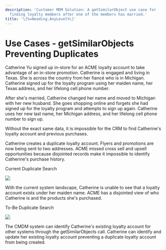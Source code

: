 ```yaml
---
description: 'Customer MDM Solution: A getSimilarObject use case for
  finding loyalty members after one of the members has married.'
title: '\[%=Heading.AnyLevel%\]'
---
```


Use Cases - getSimilarObjects Preventing Duplicates
===================================================

Catherine Yu signed up in-store for an ACME loyalty account to take
advantage of an in-store promotion. Catherine is engaged and living in
Texas. She is across the country from her fiancé who is in Michigan.
Catherine signed up for the loyalty program using her maiden name, her
Texas address, and her lifelong cell phone number.

After she\'s married, Catherine changed her name and moved to Michigan
with her new husband. She goes shopping online and forgets she had
signed up for the loyalty program and attempts to sign up again.
Catherine uses her new last name, her Michigan address, and her lifelong
cell phone number to sign up.

Without the exact same data, it is impossible for the CRM to find
Catherine\'s loyalty account and previous purchases.

Catherine creates a duplicate loyalty account. Flyers and promotions are
now being sent to two addresses. ACME missed cross sell and upsell
opportunities because disjointed records make it impossible to identify
Catherine\'s purchase history.

Current Duplicate Search

![](../../../../../Resources/Images/Solution%20Enablement/CMDM/AsIsCatherine.png)

With the current system landscape, Catherine is unable to see that a
loyalty account exists under her maiden name. ACME has a disjointed view
of who Catherine is and the products she's purchased.

To-Be Duplicate Search

![](../../../../../Resources/Images/Solution%20Enablement/CMDM/To-Be%20Catherine.png)

The CMDM system can identify Catherine's existing loyalty account for
other systems through the getSimilarObjects call. Catherine can identify
and update her existing loyalty account preventing a duplicate loyalty
account from being created.
